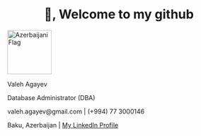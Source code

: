  



<h1 align="center">👋, Welcome to my github </h1>
<!--<p align="center">
  <img src="https://github-readme-quotes.herokuapp.com/quote?theme=dark&animation=grow_out_in" alt="my-personal-project"/>
</p>-->
    <img src="https://upload.wikimedia.org/wikipedia/commons/d/dd/Flag_of_Azerbaijan.svg" alt="Azerbaijani Flag" style="width: 100px; height: auto;">

<p>Valeh Agayev</p>
<p>Database Administrator (DBA)</p>
<p>valeh.agayev@gmail.com | (+994) 77 3000146</p>
<p>Baku, Azerbaijan       |       <a href="https://www.linkedin.com/in/valehagayev/" target="_blank" rel="noopener noreferrer">      My LinkedIn Profile </a></p>
 



